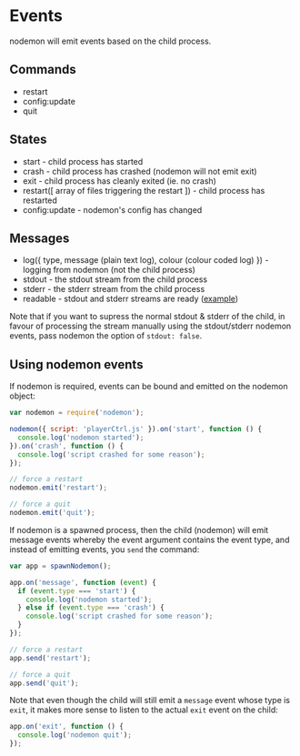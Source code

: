 # Events

nodemon will emit events based on the child process.

## Commands

- restart
- config:update
- quit

## States

- start - child process has started
- crash - child process has crashed (nodemon will not emit exit)
- exit - child process has cleanly exited (ie. no crash)
- restart([ array of files triggering the restart ]) - child process has restarted
- config:update - nodemon's config has changed

## Messages

- log({ type, message (plain text log), colour (colour coded log) }) - logging from nodemon (not the child process)
- stdout - the stdout stream from the child process
- stderr - the stderr stream from the child process
- readable - stdout and stderr streams are ready ([example](https://github.com/remy/nodemon#pipe-output-to-somewhere-else))

Note that if you want to supress the normal stdout & stderr of the child, in favour
of processing the stream manually using the stdout/stderr nodemon events, pass
nodemon the option of `stdout: false`.

## Using nodemon events

If nodemon is required, events can be bound and emitted on the nodemon object:

```js
var nodemon = require('nodemon');

nodemon({ script: 'playerCtrl.js' }).on('start', function () {
  console.log('nodemon started');
}).on('crash', function () {
  console.log('script crashed for some reason');
});

// force a restart
nodemon.emit('restart');

// force a quit
nodemon.emit('quit');
```

If nodemon is a spawned process, then the child (nodemon) will emit message
events whereby the event argument contains the event type, and instead of
emitting events, you `send` the command:

```js
var app = spawnNodemon();

app.on('message', function (event) {
  if (event.type === 'start') {
    console.log('nodemon started');
  } else if (event.type === 'crash') {
    console.log('script crashed for some reason');
  }
});

// force a restart
app.send('restart');

// force a quit
app.send('quit');
```

Note that even though the child will still emit a `message` event whose type is
`exit`, it makes more sense to listen to the actual `exit` event on the child:

```js
app.on('exit', function () {
  console.log('nodemon quit');
});
```
